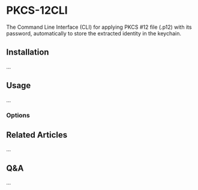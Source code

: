 # PKCS-12CLI
The Command Line Interface (CLI) for applying PKCS #12 file (.p12) with its password, automatically to store the extracted identity in the keychain.

## Installation
...

## Usage
...

### Options



## Related Articles
...

## Q&A
...
